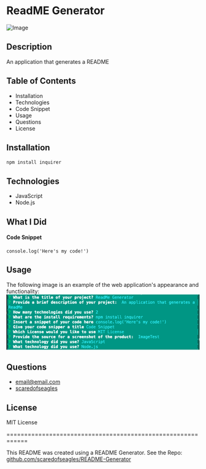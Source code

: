 # ReadME Generator

![Image](https://img.shields.io/static/v1?label=license&message=MITLicense&color=green)

## Description
An application that generates a README

## Table of Contents
* Installation
* Technologies
* Code Snippet
* Usage
* Questions
* License

## Installation
    npm install inquirer

## Technologies
* JavaScript
* Node.js

## What I Did

#### Code Snippet
    console.log('Here's my code!')

## Usage
The following image is an example of the web application's appearance and functionality: 
![Image](utils/readme-generator-screenshot.png)

## Questions
* email@email.com
* [scaredofseagles](https://github.com/scaredofseagles)

## License
MIT License

============================================================

This README was created using a README Generator. See the Repo: [github.com/scaredofseagles/README-Generator](https://github.com/scaredofseagles/README-Generator)

    